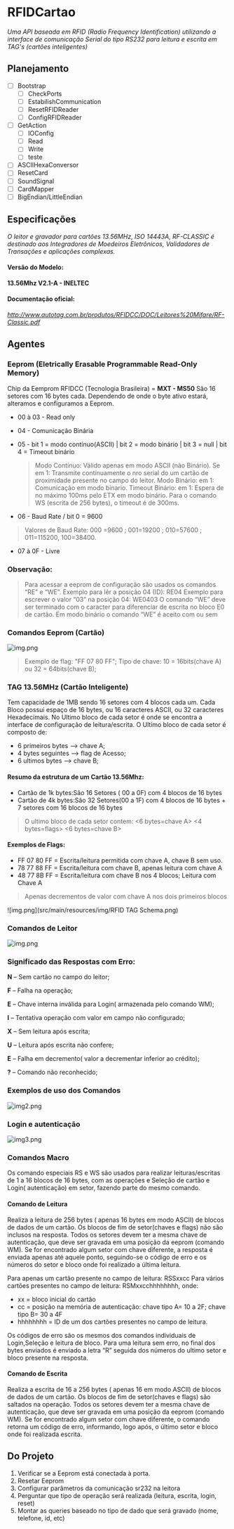 # RFIDCartao
<i>Uma API baseada em RFID (Radio Frequency Identification) utilizando a interface de comunicação 
Serial do tipo RS232 para leitura e escrita em TAG's (cartões inteligentes)</i>

## Planejamento

- [ ]  Bootstrap
    - [ ] CheckPorts
    - [ ] EstabilishCommunication
    - [ ] ResetRFIDReader
    - [ ] ConfigRFIDReader
    
- [ ] GetAction
    - [ ] IOConfig
    - [ ] Read
    - [ ] Write
    - [ ] teste
    
- [ ] ASCIIHexaConversor
- [ ] ResetCard
- [ ] SoundSignal
- [ ] CardMapper
- [ ] BigEndian/LittleEndian

## Especificações

<i>O leitor e gravador para cartões 13.56MHz, ISO 14443A, RF-CLASSIC é destinado
aos Integradores de Moedeiros Eletrônicos, Validadores de Transações e
aplicações complexas.</i>

#### Versão do Modelo: 
<b>13.56Mhz V2.1-A - INELTEC</b>

#### Documentação oficial:
<i>http://www.autotag.com.br/produtos/RFIDCC/DOC/Leitores%20Mifare/RF-Classic.pdf</i>

## Agentes

### Eeprom (Eletrically Erasable Programmable Read-Only Memory)

Chip da Eemprom RFIDCC (Tecnologia Brasileira) = <b>MXT - MS50</b>
São 16 setores com 16 bytes cada. Dependendo de onde o byte ativo estará, alteramos e configuramos 
a Eeprom.

* 00 à 03 - Read only
* 04 - Comunicação Binária

* 05 - bit 1 = modo contínuo(ASCII) | bit 2 = modo binário | bit 3 = null | bit 4 = Timeout binário
  > Modo Contínuo: Válido apenas em modo ASCII (não Binário). Se em 1: Transmite contínuamente o nro
  serial do um cartão de proximidade presente no campo do leitor.
  Modo Binário: em 1: Comunicação em modo binario.
  Timeout Binário: em 1: Espera de no máximo 100ms pelo ETX em modo binário.
  Para o comando WS (escrita de 256 bytes), o timeout é de 300ms.
  
* 06 - Baud Rate / bit 0 = 9600
> Valores de Baud Rate: 000 =9600 ; 001=19200 ; 010=57600 ; 011=115200, 100=38400.

* 07 à 0F - Livre

### Observação:
> Para acessar a eeprom de configuração são usados os comandos “RE” e “WE”.
Exemplo para lêr a posição 04 (ID): RE04
Exemplo para escrever o valor “03” na posição 04: WE0403<cr>
O comando “WE” deve ser terminado com o caracter <cr> para diferenciar de escrita no bloco E0 de
cartão.
Em modo binário o comando “WE” é aceito com ou sem <cr>

### Comandos Eeprom (Cartão)

![img.png](src/main/resources/img/img.png)

> Exemplo de flag: "FF 07 80 FF";
> Tipo de chave: 10 = 16bits(chave A) ou 32 = 64bits(chave B);

### TAG 13.56MHz (Cartão Inteligente)

Tem capacidade de 1MB sendo 16 setores com 4 blocos cada um.
Cada Bloco possui espaço de 16 bytes, ou 16 caracteres ASCII, ou 32 caracteres Hexadecimais.
No Ultimo bloco de cada setor é onde se encontra a interface de configuração de leitura/escrita.
O Ultimo bloco de cada setor é composto de: 

* 6 primeiros bytes --> chave A;
* 4 bytes seguintes --> flag de Acesso;
* 6 ultimos bytes   --> chave B;

#### Resumo da estrutura de um Cartão 13.56Mhz:
* Cartão de 1k bytes:São 16 Setores ( 00 a 0F) com 4 blocos de 16 bytes
* Cartão de 4k bytes:São 32 Setores(00 a 1F) com 4 blocos de 16 bytes + 7 setores com 16 blocos de 16
bytes

> O ultimo bloco de cada setor contem: <6 bytes=chave A> <4 bytes=flags> <6 bytes=chave B>

#### Exemplos de Flags:
* FF 07 80 FF = Escrita/leitura permitida com chave A, chave B sem uso.
* 78 77 88 FF = Escrita/leitura com chave B, apenas leitura com chave A
* 48 77 8B FF = Escrita/leitura com chave B nos 4 blocos; Leitura com Chave A

> Apenas decrementos de valor com chave A nos dois primeiros blocos

![img.png](src/main/resources/img/RFID TAG Schema.png)

### Comandos de Leitor
![img.png](src/main/resources/img/ComandosDeLeitor.png)

### Significado das Respostas com Erro:

<b>N</b> – Sem cartão no campo do leitor;

<b>F</b> – Falha na operação;

<b>E</b> – Chave interna inválida para Login( armazenada pelo comando WM);

<b>I</b> – Tentativa operação com valor em campo não configurado;

<b>X</b> – Sem leitura após escrita;

<b>U</b> – Leitura após escrita não confere;

<b>E</b> – Falha em decremento( valor a decrementar inferior ao crédito);

<b>?</b> – Comando não reconhecido;



### Exemplos de uso dos Comandos

![img2.png](src/main/resources/img/img2.png)



### Login e autenticação

![img3.png](src/main/resources/img/img3.png)



### Comandos Macro

Os comando especiais RS e WS são usados para realizar leituras/escritas de 1 a 16 blocos de 16 bytes,
com as operações e Seleção de cartão e Login( autenticação) em setor, fazendo parte do mesmo comando.

#### Comando de Leitura
Realiza a leitura de 256 bytes ( apenas 16 bytes em modo ASCII) de blocos de dados de um cartão. Os
blocos de fim de setor(chaves e flags) não são inclusos na resposta.
Todos os setores devem ter a mesma chave de autenticação, que deve ser gravada em uma posição da
eeprom (comando WM). Se for encontrado algum setor com chave diferente, a resposta é enviada apenas
até aquele ponto, seguindo-se o código de erro e os números do setor e bloco onde foi realizado a última
leitura.

Para apenas um cartão presente no campo de leitura: RSSxxcc
Para vários cartões presentes no campo de leitura: RSMxxcchhhhhhhh, onde:

* xx = bloco inicial do cartão
* cc = posição na memória de autenticação: chave tipo A= 10 a 2F; chave tipo B= 30 a 4F
* hhhhhhhh = ID de um dos cartões presentes no campo de leitura.

Os códigos de erro são os mesmos dos comandos individuais de Login,Seleção e leitura de bloco.
Para uma leitura sem erro, no final dos bytes enviados é enviado a letra “R” seguida dos números do ultimo
setor e bloco presente na resposta.

#### Comando de Escrita

Realiza a escrita de 16 a 256 bytes ( apenas 16 em modo ASCII) de blocos de dados de um cartão. Os
blocos de fim de setor(chaves e flags) são saltados na operação.
Todos os setores devem ter a mesma chave de autenticação, que deve ser gravada em uma posição da
eeprom (comando WM). Se for encontrado algum setor com chave diferente, o comando retorna um código
de erro, informando, logo após, o último setor e bloco onde foi realizada escrita.

## Do Projeto

1) Verificar se a Eeprom está conectada à porta.
2) Resetar Eeprom
3) Configurar parâmetros da comunicação sr232 na leitora
4) Perguntar que tipo de operação será realizada (leitura, escrita, login, reset)
5) Montar as queries baseado no tipo de dado que será gravado (nome, telefone, id, etc)
